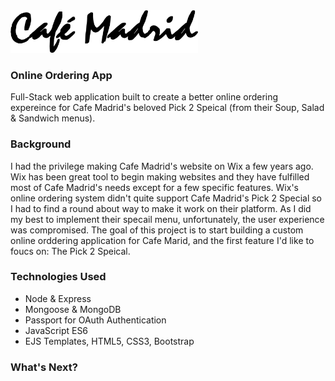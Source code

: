 <img src="public/images/cafe-madrid-logo.png" alt="Cafe Madrid Logo" width="300px">


### Online Ordering App
Full-Stack web application built to create a better online ordering expereince for Cafe Madrid's beloved Pick 2 Speical (from their Soup, Salad & Sandwich menus).

### Background
I had the privilege making Cafe Madrid's website on Wix a few years ago. Wix has been great tool to begin making websites and they have fulfilled most of Cafe Madrid's needs except for a few specific features. Wix's online ordering system didn't quite support Cafe Madrid's Pick 2 Special so I had to find a round about way to make it work on their platform. As I did my best to implement their specail menu, unfortunately, the user experience was compromised. The goal of this project is to start building a custom online orddering application for Cafe Marid, and the first feature I'd like to foucs on: The Pick 2 Speical.

### Technologies Used

* Node & Express
* Mongoose & MongoDB
* Passport for OAuth Authentication
* JavaScript ES6
* EJS Templates, HTML5, CSS3, Bootstrap

### What's Next?

